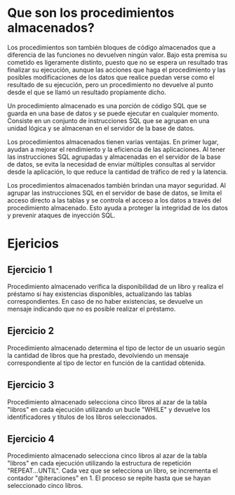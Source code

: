 # Que son los procedimientos almacenados?
Los procedimientos son también bloques de código almacenados que a diferencia
de las funciones no devuelven ningún valor. Bajo esta premisa su cometido es
ligeramente distinto, puesto que no se espera un resultado tras finalizar su
ejecución, aunque las acciones que haga el procedimiento y las posibles
modificaciones de los datos que realice puedan verse como el resultado de su
ejecución, pero un procedimiento no devuelve al punto desde el que se llamó un
resultado propiamente dicho.

Un procedimiento almacenado es una porción de código SQL que se guarda en una base de datos y se puede ejecutar en cualquier momento. Consiste en un conjunto de instrucciones SQL que se agrupan en una unidad lógica y se almacenan en el servidor de la base de datos.

Los procedimientos almacenados tienen varias ventajas. En primer lugar, ayudan a mejorar el rendimiento y la eficiencia de las aplicaciones. Al tener las instrucciones SQL agrupadas y almacenadas en el servidor de la base de datos, se evita la necesidad de enviar múltiples consultas al servidor desde la aplicación, lo que reduce la cantidad de tráfico de red y la latencia.

Los procedimientos almacenados también brindan una mayor seguridad. Al agrupar las instrucciones SQL en el servidor de base de datos, se limita el acceso directo a las tablas y se controla el acceso a los datos a través del procedimiento almacenado. Esto ayuda a proteger la integridad de los datos y prevenir ataques de inyección SQL.

# Ejericios
## Ejercicio 1
Procedimiento almacenado verifica la disponibilidad de un libro y realiza el préstamo si hay existencias disponibles, actualizando las tablas correspondientes. En caso de no haber existencias, se devuelve un mensaje indicando que no es posible realizar el préstamo.
## Ejercicio 2
Procedimiento almacenado determina el tipo de lector de un usuario según la cantidad de libros que ha prestado, devolviendo un mensaje correspondiente al tipo de lector en función de la cantidad obtenida.
## Ejercicio 3
Procedimiento almacenado selecciona cinco libros al azar de la tabla "libros" en cada ejecución utilizando un bucle "WHILE" y devuelve los identificadores y títulos de los libros seleccionados.
## Ejercicio 4
Procedimiento almacenado selecciona cinco libros al azar de la tabla "libros" en cada ejecución utilizando la estructura de repetición "REPEAT...UNTIL". Cada vez que se selecciona un libro, se incrementa el contador "@iteraciones" en 1. El proceso se repite hasta que se hayan seleccionado cinco libros.